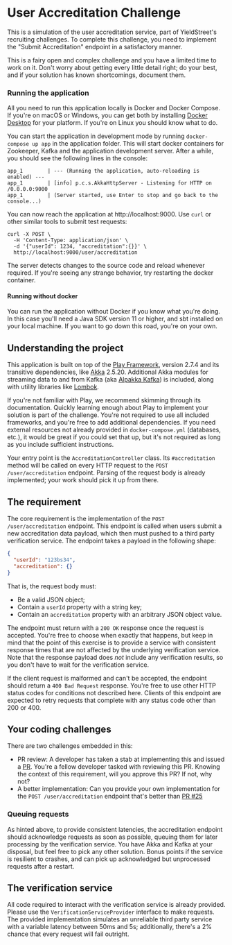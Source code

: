 # User Accreditation Challenge
This is a simulation of the user accreditation service, part of YieldStreet's
recruiting challenges. To complete this challenge, you need to implement the
"Submit Accreditation" endpoint in a satisfactory manner.

This is a fairy open and complex challenge and you have a limited time to work
on it. Don't worry about getting every little detail right; do your best, and
if your solution has known shortcomings, document them.

### Running the application
All you need to run this application locally is Docker and Docker Compose. If
you're on macOS or Windows, you can get both by installing [Docker Desktop][1]
for your platform. If you're on Linux you should know what to do.

You can start the application in development mode by running `docker-compose up app`
in the application folder. This will start docker containers for Zookeeper,
Kafka and the application development server. After a while, you should see
the following lines in the console:

```
app_1        | --- (Running the application, auto-reloading is enabled) ---
app_1        | [info] p.c.s.AkkaHttpServer - Listening for HTTP on /0.0.0.0:9000
app_1        | (Server started, use Enter to stop and go back to the console...)
```

You can now reach the application at http://localhost:9000. Use `curl` or other
similar tools to submit test requests:

```
curl -X POST \
  -H 'Content-Type: application/json' \
  -d '{"userId": 1234, "accreditation":{}}' \
  http://localhost:9000/user/accreditation
```

The server detects changes to the source code and reload whenever required. If
you're seeing any strange behavior, try restarting the docker container.

[1]: https://www.docker.com/products/docker-desktop

#### Running without docker
You can run the application without Docker if you know what you're doing. In
this case you'll need a Java SDK version 11 or higher, and sbt installed on 
your local machine. If you want to go down this road, you're on your own.

## Understanding the project
This application is built on top of the [Play Framework][4], version 2.7.4 and
its transitive dependencies, like [Akka][5] 2.5.20. Additional Akka modules for
streaming data to and from Kafka (aka [Alpakka Kafka][6]) is included, along
with utility libraries like [Lombok][7].

If you're not familiar with Play, we recommend skimming through its
documentation. Quickly learning enough about Play to implement your solution
is part of the challenge. You're not required to use all included frameworks,
and you're free to add additional dependencies. If you need external resources
not already provided in `docker-compose.yml` (databases, etc.), it would be
great if you could set that up, but it's not required as long as you include
sufficient instructions. 

Your entry point is the `AccreditationController` class. Its `#accreditation`
method will be called on every HTTP request to the `POST /user/accreditation`
endpoint. Parsing of the request body is already implemented; your work should
pick it up from there.

[4]: https://www.playframework.com
[5]: https://akka.io
[6]: https://doc.akka.io/docs/alpakka-kafka/current/home.html
[7]: https://projectlombok.org 
 
## The requirement
The core requirement is the implementation of the `POST /user/accreditation` endpoint. This endpoint is called when users submit a new accreditation data payload, which then must pushed to a third party verification service. The
endpoint takes a payload in the following shape:

```json 
{
  "userId": "123bs34",
  "accreditation": {}
}
```

That is, the request body must:
* Be a valid JSON object;
* Contain a `userId` property with a string key;
* Contain an `accreditation` property with an arbitrary JSON object value.

The endpoint must return with a `200 OK` response once the request is accepted.
You're free to choose when exactly that happens, but keep in mind that the point
of this exercise is to provide a service with consistent response times that are
not affected by the underlying verification service. Note that the response
payload does _not_ include any verification results, so you don't have to wait
for the verification service.

If the client request is malformed and can't be accepted, the endpoint should
return a `400 Bad Request` response. You're free to use other HTTP status codes
for conditions not described here. Clients of this endpoint are expected to
retry requests that complete with any status code other than 200 or 400.

## Your coding challenges
There are two challenges embedded in this:
* PR review: A developer has taken a stab at implementing this and issued a [PR](https://github.com/yieldstreet/challenges/pull/25). You're a fellow developer tasked with reviewing this PR. Knowing the context of this requirement, will you approve this PR? If not, why not? 
* A better implementation: Can you provide your own implementation for the `POST /user/accreditation` endpoint that's better than [PR #25](https://github.com/yieldstreet/challenges/pull/25)

### Queuing requests
As hinted above, to provide consistent latencies, the accreditation endpoint
should acknowledge requests as soon as possible, queuing them for later
processing by the verification service. You have Akka and Kafka at your
disposal, but feel free to pick any other solution. Bonus points if the service
is resilient to crashes, and can pick up acknowledged but unprocessed requests
after a restart.

## The verification service
All code required to interact with the verification service is already provided.
Please use the `VerificationServiceProvider` interface to make requests. The
provided implementation simulates an unreliable third party service with a
variable latency between 50ms and 5s; additionally, there's a 2% chance that
every request will fail outright.
